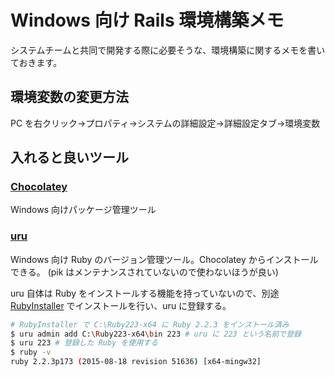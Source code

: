# Windows 向け Rails 環境構築メモ

システムチームと共同で開発する際に必要そうな、環境構築に関するメモを書いておきます。

## 環境変数の変更方法

PC を右クリック→プロパティ→システムの詳細設定→詳細設定タブ→環境変数

## 入れると良いツール

### [Chocolatey](https://chocolatey.org/)

Windows 向けパッケージ管理ツール

### [uru](https://bitbucket.org/jonforums/uru)

Windows 向け Ruby のバージョン管理ツール。Chocolatey からインストールできる。
(pik はメンテナンスされていないので使わないほうが良い)

uru 自体は Ruby をインストールする機能を持っていないので、別途 [RubyInstaller](http://rubyinstaller.org/) でインストールを行い、uru に登録する。

```sh
# RubyInstaller で C:\Ruby223-x64 に Ruby 2.2.3 をインストール済み
$ uru admin add C:\Ruby223-x64\bin 223 # uru に 223 という名前で登録
$ uru 223 # 登録した Ruby を使用する
$ ruby -v
ruby 2.2.3p173 (2015-08-18 revision 51636) [x64-mingw32]
```
